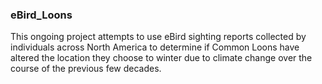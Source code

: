### eBird_Loons

This ongoing project attempts to use eBird sighting reports collected by individuals across North America to determine if Common Loons have altered the location they choose to winter due to climate change over the course of the previous few decades.
